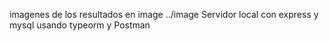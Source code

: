 imagenes de los resultados en image
../image
Servidor local con express y mysql usando typeorm y Postman